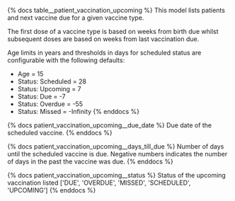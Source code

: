 {% docs table__patient_vaccination_upcoming %}
This model lists patients and next vaccine due for a given vaccine type.

The first dose of a vaccine type is based on weeks from birth due whilst subsequent doses are based on weeks from last 
vaccination due.

Age limits in years and thresholds in days for scheduled status are configurable with the following defaults:

- Age = 15
- Status: Scheduled = 28
- Status: Upcoming = 7
- Status: Due = -7
- Status: Overdue = -55
- Status: Missed = -Infinity
{% enddocs %}

{% docs patient_vaccination_upcoming__due_date %}
Due date of the scheduled vaccine.
{% enddocs %}

{% docs patient_vaccination_upcoming__days_till_due %}
Number of days until the scheduled vaccine is due. Negative numbers indicates the number of days in the past the vaccine
was due.
{% enddocs %}

{% docs patient_vaccination_upcoming__status %}
Status of the upcoming vaccination listed ['DUE', 'OVERDUE', 'MISSED', 'SCHEDULED', 'UPCOMING']
{% enddocs %}
